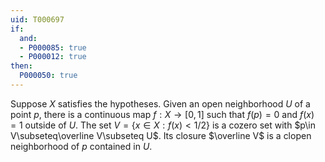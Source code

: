 ```yaml
---
uid: T000697
if:
  and:
  - P000085: true
  - P000012: true
then:
  P000050: true
---
```


Suppose $X$ satisfies the hypotheses.
Given an open neighborhood $U$ of a point $p$, there is a continuous map $f:X\to[0,1]$ such that $f(p)=0$ and $f(x)=1$ outside of $U$.
The set $V=\{x\in X:f(x)<1/2\}$ is a cozero set with $p\in V\subseteq\overline V\subseteq U$.
Its closure $\overline V$ is a clopen neighborhood of $p$ contained in $U$.
